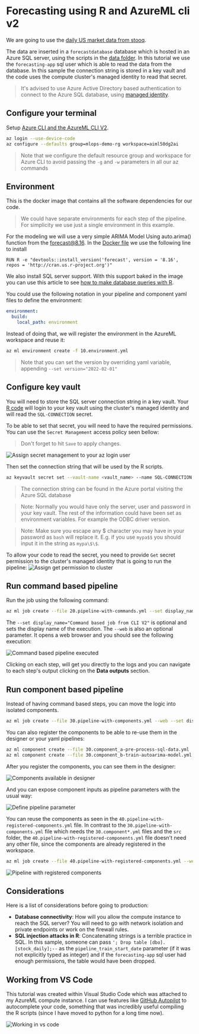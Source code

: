 # Forecasting using R and AzureML cli v2

We are going to use the [daily US market data from stooq](https://www.mssqltips.com/sqlservertip/6963/download-stooq-historical-stock-price-volume-data-sql-server/).

The data are inserted in a `forecastdatabase` database which is hosted in an Azure SQL server, using the scripts in the [data folder](./data/). In this tutorial we use the `forecasting-app` sql user which is able to read the data from the database. In this sample the connection string is stored in a key vault and the code uses the compute cluster's managed identity to read that secret.

> It's advised to use Azure Active Directory based authentication to connect to the Azure SQL database, using [managed identity](https://docs.microsoft.com/azure/search/search-howto-managed-identities-sql).

## Configure your terminal

Setup [Azure CLI and the AzureML CLI V2](https://docs.microsoft.com/azure/machine-learning/how-to-configure-cli).

```bash
az login --use-device-code
az configure --defaults group=mlops-demo-rg workspace=aiml50dg2ai
```

> Note that we configure the default resource group and workspace for Azure CLI to avoid passing the `-g` and `-w` parameters in all our az commands

## Environment

This is the docker image that contains all the software dependencies for our code.

> We could have separate environments for each step of the pipeline. For simplicity we use just a single environment in this example.

For the modeling we will use a very simple ARIMA Model Using auto.arima() function from the forecast@8.16.
In the [Docker file](./environment/Dockerfile) we use the following line to install

```Docker
RUN R -e "devtools::install_version('forecast', version = '8.16', repos = 'http://cran.us.r-project.org')"
```

We also install SQL server support. With this support baked in the image you can use this article to see [how to make database queries with R](https://db.rstudio.com/getting-started/database-queries).

You could use the following notation in your pipeline and component yaml files to define the environment:

```yaml
environment:
  build:
    local_path: environment
```

Instead of doing that, we will register the environment in the AzureML workspace and reuse it:

```bash
az ml environment create -f 10.environment.yml
```

> Note that you can set the version by overriding yaml variable, appending `--set version="2022-02-01"`

## Configure key vault

You will need to store the SQL server connection string in a key vault. Your [R code](./src/step01/step01.process_data.r) will login to your key vault using the cluster's managed identity and will read the `SQL-CONNECTION` secret.

To be able to set that secret, you will need to have the required permissions. You can use the `Secret Management` access policy seen bellow:
> Don't forget to hit `Save` to apply changes.

![Assign secret management to your az login user](./img/keyvault_management_access_policy.png)

Then set the connection string that will be used by the R scripts.

```bash
az keyvault secret set --vault-name <vault_name> --name SQL-CONNECTION --value "Driver={ODBC Driver 17 for SQL Server};server=<sql_server_name>.database.windows.net;database=forecastdatabase;User Id=forecasting-app;Password=<forecasting-app-password>;" "Driver={ODBC Driver 17 for SQL Server};Server=tcp:<sql_server_name>.database.windows.net,1433;Database=forecastdatabase;Uid=forecasting-app;Pwd=<forecasting-app-password>;Encrypt=yes;TrustServerCertificate=no;Connection Timeout=30;"
```

> The connection string can be found in the Azure portal visiting the Azure SQL database

> Note: Normally you would have only the server, user and password in your key vault. The rest of the information could have been set as environment variables. For example the ODBC driver version.

> Note: Make sure you escape any $ character you may have in your password as `bash` will replace it. E.g. if you use `mypa$$` you should input it in the string as `mypa\$\$`.

To allow your code to read the secret, you need to provide `Get` secret permission to the cluster's managed identity that is going to run the pipeline:
![Assign get permission to cluster](./img/keyvault_cluster_access_policy.png)

## Run command based pipeline

Run the job using the following command:

```bash
az ml job create --file 20.pipeline-with-commands.yml --set display_name="Command based job from CLI V2" --web
```

The `--set display_name="Command based job from CLI V2"` is optional and sets the display name of the execution.
The `--web` is also an optional parameter. It opens a web browser and you should see the following execution:

![Command based pipeline executed](./img/command-based-job-execution.png)

Clicking on each step, will get you directly to the logs and you can navigate to each step's output clicking on the **Data outputs** section.

## Run component based pipeline

Instead of having command based steps, you can move the logic into isolated components.

```bash
az ml job create --file 30.pipeline-with-components.yml --web --set display_name="Component based job from CLI V2"
```

You can also register the components to be able to re-use them in the designer or your yaml pipelines:

```bash
az ml component create --file 30.component_a-pre-process-sql-data.yml
az ml component create --file 30.component_b-train-autoarima-model.yml
```

After you register the components, you can see them in the designer:

![Components available in designer](./img/designer-based-pipeline.png)

And you can expose component inputs as pipeline parameters with the usual way:

![Define pipeline parameter](./img/define-designer-pipeline-parameters.png)

You can reuse the components as seen in the `40.pipeline-with-registered-components.yml` file. In contrast to the `30.pipeline-with-components.yml` file which needs the `30.component*.yml` files and the `src` folder, the `40.pipeline-with-registered-components.yml` file doesn't need any other file, since the components are already registered in the workspace.

```bash
az ml job create --file 40.pipeline-with-registered-components.yml --web --set display_name="Register component based job from CLI V2"
```

![Pipeline with registered components](./img/pipepline-with-registered-components.png)

## Considerations

Here is a list of considerations before going to production:

- **Database connectivity**: How will you allow the compute instance to reach the SQL server? You will need to go with network isolation and private endpoints or work on the firewall rules.
- **SQL injection attacks in R**: Concatenating strings is a terrible practice in SQL. In this sample, someone can pass `'; Drop table [dbo].[stock_daily];--` as the `pipeline_train_start_date` parameter (if it was not explicitly typed as integer) and if the `forecasting-app` sql user had enough permissions, the table would have been dropped.

## Working from VS Code

This tutorial was created within Visual Studio Code which was attached to my AzureML compute instance. I can use features like [GitHub Autopilot](https://copilot.github.com/) to autocomplete your code, something that was incredibly useful compiling the R scripts (since I have moved to python for a long time now).

![Working in vs code](./img/working-with-vs-code.png)